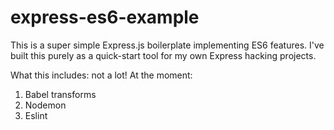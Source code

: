 # express-es6-example

This is a super simple Express.js boilerplate implementing ES6 features. I've built this purely as a quick-start tool for my own Express hacking projects. 

What this includes: not a lot! At the moment: 

1. Babel transforms
2. Nodemon
3. Eslint

